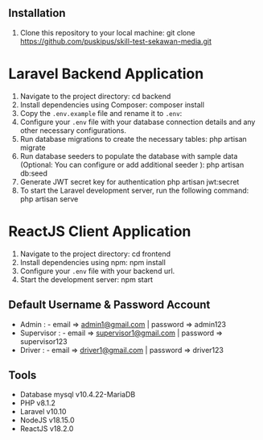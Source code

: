 ## Installation

1. Clone this repository to your local machine:
git clone https://github.com/puskipus/skill-test-sekawan-media.git

# Laravel Backend Application
1. Navigate to the project directory:
   cd backend
2. Install dependencies using Composer:
   composer install
3. Copy the `.env.example` file and rename it to `.env`:
4. Configure your `.env` file with your database connection details and any other necessary configurations.
5. Run database migrations to create the necessary tables:
   php artisan migrate
6. Run database seeders to populate the database with sample data (Optional: You can configure or add additional seeder ):
   php artisan db:seed
7. Generate JWT secret key for authentication
   php artisan jwt:secret
8. To start the Laravel development server, run the following command:
   php artisan serve

# ReactJS Client Application
1. Navigate to the project directory:
   cd frontend
2. Install dependencies using npm:
   npm install
3. Configure your `.env` file with your backend url.
4. Start the development server:
   npm start

## Default Username & Password Account
* Admin : - email => admin1@gmail.com | password => admin123
* Supervisor : - email => supervisor1@gmail.com | password => supervisor123
* Driver : - email => driver1@gmail.com | password => driver123

## Tools
* Database mysql v10.4.22-MariaDB
* PHP v8.1.2
* Laravel v10.10
* NodeJS v18.15.0
* ReactJS v18.2.0
